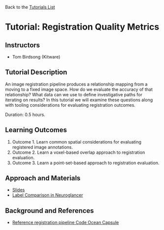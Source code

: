 Back to the [Tutorials List](../../README.md#tutorials-list)

# Tutorial: Registration Quality Metrics

## Instructors

- Tom Birdsong (Kitware)

## Tutorial Description

<!-- Add a short paragraph describing the tutorial and duration. Recommended
durations is 0.5 hours. -->

An image registration pipeline produces a relationship mapping from a moving
to a fixed image space. How do we evaluate the accuracy of that relationship?
What data can we use to define investigative paths for iterating on results? In this tutorial
we will examine these questions along with tooling considerations for evaluating
registration outcomes.

Duration: 0.5 hours.

## Learning Outcomes

<!-- Describe here what you would like participants to learn by the end of the tutorial. -->

1. Outcome 1. Learn common spatial considerations for evaluating registered image annotations.
2. Outcome 2. Learn a voxel-based overlap approach to registration evaluation.
3. Outcome 3. Learn a point-set-based approach to registration evaluation.

## Approach and Materials

<!-- Describe here how the tutorial will be taught, e.g. slides, Jupyter
notebooks, and provide links to any materials. -->

- [Slides](https://docs.google.com/presentation/d/1RPNxXeeA4PTFTzkU6MtYzRQSxojSDxvj3R2qoasawlY/)
- [Label Comparison in Neuroglancer](https://aind-neuroglancer-sauujisjxq-uw.a.run.app/#!%7B%22dimensions%22:%7B%22x%22:%5B0.001%2C%22m%22%5D%2C%22y%22:%5B0.001%2C%22m%22%5D%2C%22z%22:%5B0.000025%2C%22m%22%5D%7D%2C%22position%22:%5B5.4431633949279785%2C-6.948322296142578%2C-121.05714416503906%5D%2C%22crossSectionScale%22:1.0959898747034342%2C%22projectionOrientation%22:%5B0.33179789781570435%2C-0.2045859545469284%2C-0.6713171601295471%2C0.6303871870040894%5D%2C%22projectionScale%22:1055.1816132480824%2C%22layers%22:%5B%7B%22type%22:%22image%22%2C%22source%22:%7B%22url%22:%22zarr://s3://aind-kitware-collab/SmartSPIM_652506_2023-01-09_10-18-12_stitched_2023-01-13_19-00-54/registered/Ex_561_Em_593/processed/2023.04.17/elastix_registered_25um.zarr/%22%2C%22transform%22:%7B%22matrix%22:%5B%5B0%2C-1%2C0%2C0%5D%2C%5B0%2C0%2C-1%2C0%5D%2C%5B1%2C0%2C0%2C0%5D%5D%2C%22outputDimensions%22:%7B%22z%22:%5B0.000025%2C%22m%22%5D%2C%22y%22:%5B0.001%2C%22m%22%5D%2C%22x%22:%5B0.001%2C%22m%22%5D%7D%7D%7D%2C%22tab%22:%22rendering%22%2C%22shaderControls%22:%7B%22normalized%22:%7B%22range%22:%5B0%2C255%5D%2C%22window%22:%5B0%2C255%5D%7D%7D%2C%22name%22:%22elastix_registered_25um.zarr%22%7D%2C%7B%22type%22:%22image%22%2C%22source%22:%7B%22url%22:%22zarr://s3://aind-kitware-collab/SmartSPIM_652506_2023-01-09_10-18-12_stitched_2023-01-13_19-00-54/registered/annotations/processed/2023.04.28/LSh_7n_registered.zarr%22%2C%22transform%22:%7B%22matrix%22:%5B%5B0%2C-1%2C0%2C0%5D%2C%5B0%2C0%2C-1%2C0%5D%2C%5B1%2C0%2C0%2C0%5D%5D%2C%22outputDimensions%22:%7B%22z%22:%5B0.000025%2C%22m%22%5D%2C%22y%22:%5B0.001%2C%22m%22%5D%2C%22x%22:%5B0.001%2C%22m%22%5D%7D%7D%7D%2C%22tab%22:%22source%22%2C%22blend%22:%22additive%22%2C%22name%22:%22LSh_7n_registered.zarr%22%7D%2C%7B%22type%22:%22image%22%2C%22source%22:%7B%22url%22:%22zarr://s3://aind-kitware-collab/SmartSPIM_652506_2023-01-09_10-18-12_stitched_2023-01-13_19-00-54/registered/annotations/processed/2023.04.28/LSh_MHn_registered.zarr%22%2C%22transform%22:%7B%22matrix%22:%5B%5B0%2C-1%2C0%2C0%5D%2C%5B0%2C0%2C-1%2C0%5D%2C%5B1%2C0%2C0%2C0%5D%5D%2C%22outputDimensions%22:%7B%22z%22:%5B0.000025%2C%22m%22%5D%2C%22y%22:%5B0.001%2C%22m%22%5D%2C%22x%22:%5B0.001%2C%22m%22%5D%7D%7D%7D%2C%22tab%22:%22rendering%22%2C%22blend%22:%22additive%22%2C%22shaderControls%22:%7B%22normalized%22:%7B%22range%22:%5B0%2C2%5D%2C%22window%22:%5B0%2C2%5D%7D%7D%2C%22name%22:%22LSh_MHn_registered.zarr%22%7D%2C%7B%22type%22:%22segmentation%22%2C%22source%22:%7B%22url%22:%22precomputed://s3://aind-kitware-collab/converted_mouse_ccf/annotation/ccf_2017/neuroglancer_ccf_10um%22%2C%22transform%22:%7B%22matrix%22:%5B%5B1%2C0%2C0%2C0%5D%2C%5B0%2C0%2C-1%2C0%5D%2C%5B0%2C-1%2C0%2C0%5D%5D%2C%22outputDimensions%22:%7B%22x%22:%5B0.001%2C%22m%22%5D%2C%22y%22:%5B0.001%2C%22m%22%5D%2C%22z%22:%5B0.000025%2C%22m%22%5D%7D%7D%7D%2C%22tab%22:%22source%22%2C%22name%22:%22CCF%20v3.1%2010um%22%7D%5D%2C%22selectedLayer%22:%7B%22layer%22:%22elastix_registered_25um.zarr%22%7D%2C%22layout%22:%224panel%22%2C%22layerListPanel%22:%7B%22visible%22:true%7D%7D)

## Background and References

<!-- Provide links to related publications and software repositories here. -->

- [Reference registration pipeline Code Ocean Capsule](https://codeocean.allenneuraldynamics.org/capsule/5051231/tree/v2)
